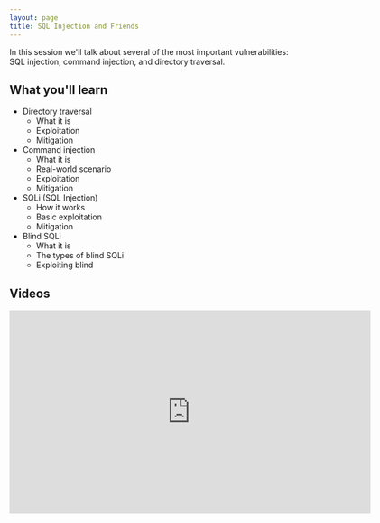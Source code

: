 ```yaml
---
layout: page
title: SQL Injection and Friends
---
```


In this session we'll talk about several of the most important vulnerabilities: SQL injection, command injection, and directory traversal.

What you'll learn
-----------------

- Directory traversal
	- What it is
	- Exploitation
	- Mitigation
- Command injection
	- What it is
	- Real-world scenario
	- Exploitation
	- Mitigation
- SQLi (SQL Injection)
	- How it works
	- Basic exploitation
	- Mitigation
- Blind SQLi
	- What it is
	- The types of blind SQLi
	- Exploiting blind

Videos
-----

<div class="container">
	<iframe id="ytplayer" type="text/html" width="640" height="360" src="https://www.youtube-nocookie.com/embed/bIB3Hi6KeZU?rel=0&autoplay=0&origin={{ site.url }}" frameborder="0"></iframe>
</div>
